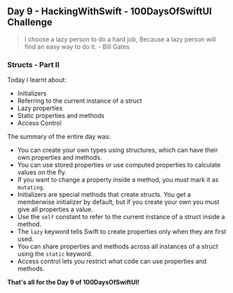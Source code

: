 ## Day 9 - HackingWithSwift - 100DaysOfSwiftUI Challenge

> I choose a lazy person to do a hard job, Because a lazy person will find an easy way to do it. - Bill Gates

### Structs - Part II

Today I learnt about:

- Initializers
- Referring to the current instance of a struct
- Lazy properties
- Static properties and methods
- Access Control

The summary of the entire day was:

- You can create your own types using structures, which can have their own properties and methods.
- You can use stored properties or use computed properties to calculate values on the fly.
- If you want to change a property inside a method, you must mark it as ```mutating```.
- Initializers are special methods that create structs. You get a memberwise initializer by default, but if you create your own you must give all properties a value.
- Use the ```self``` constant to refer to the current instance of a struct inside a method.
- The ```lazy``` keyword tells Swift to create properties only when they are first used.
- You can share properties and methods across all instances of a struct using the ```static``` keyword.
- Access control lets you restrict what code can use properties and methods.

**That's all for the Day 9 of 100DaysOfSwiftUI!**

